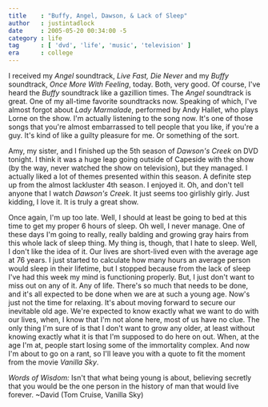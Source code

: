 ```yaml
---
title    : "Buffy, Angel, Dawson, & Lack of Sleep"
author   : justintadlock
date     : 2005-05-20 00:34:00 -5
category : life
tag      : [ 'dvd', 'life', 'music', 'television' ]
era      : college
---
```


I received my <em> Angel</em> soundtrack, <em> Live Fast, Die Never</em> and my <em> Buffy</em> soundtrack, <em> Once More With Feeling</em>, today.  Both, very good.  Of course, I've heard the <em> Buffy</em> soundtrack like a gazillion times.  The <em> Angel</em> soundtrack is great.  One of my all-time favorite soundtracks now.  Speaking of which, I've almost forgot about <em> Lady Marmalade</em>, performed by Andy Hallet, who plays Lorne on the show.  I'm actually listening to the song now.  It's one of those songs that you're almost embarrassed to tell people that you like, if you're a guy.  It's kind of like a guilty pleasure for me.  Or something of the sort.

Amy, my sister, and I finished up the 5th season of <em> Dawson's Creek</em> on DVD tonight.  I think it was a huge leap going outside of Capeside with the show (by the way, never watched the show on television), but they managed.  I actually liked a lot of themes presented within this season.  A definite step up from the almost lackluster 4th season.  I enjoyed it.  Oh, and don't tell anyone that I watch <em> Dawson's Creek</em>.  It just seems too girlishly girly.  Just kidding, I love it.  It is truly a great show.

Once again, I'm up too late.  Well, I should at least be going to bed at this time to get my proper 6 hours of sleep.  Oh well, I never manage.  One of these days I'm going to really, really balding and growing gray hairs from this whole lack of sleep thing.  My thing is, though, that I hate to sleep.  Well, I don't like the idea of it.  Our lives are short-lived even with the average age at 76 years.  I just started to calculate how many hours an average person would sleep in their lifetime, but I stopped because from the lack of sleep I've had this week my mind is functioning properly.  But, I just don't want to miss out on any of it.  Any of life.  There's so much that needs to be done, and it's all expected to be done when we are at such a young age.  Now's just not the time for relaxing.  It's about moving forward to secure our inevitable old age.  We're expected to know exactly what we want to do with our lives, when, I know that I'm not alone here, most of us have no clue.  The only thing I'm sure of is that I don't want to grow any older, at least without knowing exactly what it is that I'm supposed to do here on out.  When, at the age I'm at, people start losing some of the immortality complex.  And now I'm about to go on a rant, so I'll leave you with a quote to fit the moment from the movie <em> Vanilla Sky</em>.

<em>Words of Wisdom:</em> Isn't that what being young is about, believing secretly that you would be the one person in the history of man that would live forever.   ~David (Tom Cruise, Vanilla Sky)
